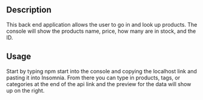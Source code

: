 ## Description

This back end application allows the user to go in and look up products. The console will show the products name, price, how many are in stock, and the ID. 

## Usage

Start by typing npm start into the console and copying the localhost link and pasting it into Insomnia. From there you can type in products, tags, or categories at the end of the api link and the preview for the data will show up on the right.